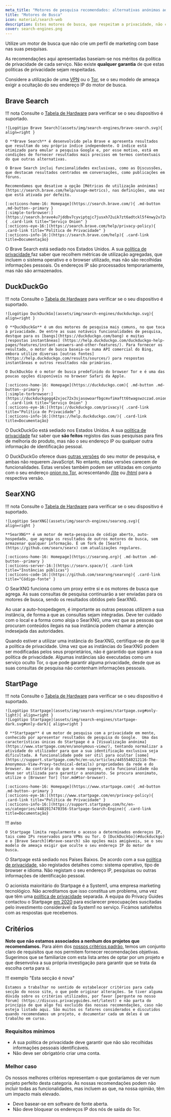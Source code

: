```yaml
---
meta_title: "Motores de pesquisa recomendados: alternativas anónimas ao Google - Privacy Guides"
title: "Motores de Busca"
icon: material/search-web
description: Estes motores de busca, que respeitam a privacidade, não criam um perfil de marketing com base nas suas pesquisas.
cover: search-engines.png
---
```


Utilize um motor de busca que não crie um perfil de marketing com base nas suas pesquisas.

As recomendações aqui apresentadas baseiam-se nos méritos da política de privacidade de cada serviço. Não existe **qualquer garantia** de que estas políticas de privacidade sejam respeitadas.

Considere a utilização de uma [VPN](vpn.md) ou o [Tor](https://www.torproject.org/), se o seu modelo de ameaça exigir a ocultação do seu endereço IP do motor de busca.

## Brave Search

!!! nota
    Consulte o [Tabela de Hardware](https://openwrt.org/toh/start) para verificar se o seu dispositivo é suportado.

    ![Logótipo Brave Search](assets/img/search-engines/brave-search.svg){ align=right }
    
    O **Brave Search** é desenvolvido pela Brave e apresenta resultados que resultam do seu próprio índice independente. O índice está otimizado para emular a pesquisa Google e, por esse motivo, está em condições de fornecer resultados mais precisos em termos contextuais do que outras alternativas.
    
    O Brave Search inclui funcionalidades exclusivas, como as Discussões, que destacam resultados centrados em conversações, como publicações em fóruns.
    
    Recomendamos que desative a opção [Métricas de utilização anónimas] (https://search.brave.com/help/usage-metrics), nas definições, uma vez que está ativada por defeito.
    
    [:octicons-home-16: Homepage](https://search.brave.com/){ .md-button .md-button--primary }
    [:simple-torbrowser:](https://search.brave4u7jddbv7cyviptqjc7jusxh72uik7zt6adtckl5f4nwy2v72qd.onion){ .card-link title="Serviço Onion" }
    [:octicons-eye-16:](https://search.brave.com/help/privacy-policy){ .card-link title="Política de Privacidade" }
    [:octicons-info-16:](https://search.brave.com/help){ .card-link title=Documentação}

O Brave Search está sediado nos Estados Unidos. A sua [ política de privacidade ](https://search.brave.com/help/privacy-policy) faz saber que recolhem métricas de utilização agregadas, que incluem o sistema operativo e o browser utilizado, mas não são recolhidas informações pessoais. Os endereços IP são processados temporariamente, mas não são armazenados.

## DuckDuckGo

!!! nota
    Consulte o [Tabela de Hardware](https://openwrt.org/toh/start) para verificar se o seu dispositivo é suportado.

    ![Logótipo DuckDuckGo](assets/img/search-engines/duckduckgo.svg){ align=right }
    
    O **DuckDuckGo** é um dos motores de pesquisa mais comuns, no que toca à privacidade. De entre as suas notáveis funcionalidades de pesquisa, destque para os [bangs](https://duckduckgo.com/bang) e muitas [respostas instantâneas] (https://help.duckduckgo.com/duckduckgo-help-pages/features/instant-answers-and-other-features/). Para fornecer os resultado, o motor de busca baseia-se numa API comercial do Bing, embora utilize diversas [outras fontes] (https://help.duckduckgo.com/results/sources/) para respostas instantâneas e outros resultados não primários.
    
    O DuckDuckGo é o motor de busca predefinido do browser Tor e é uma das poucas opções disponíveis no browser Safari da Apple.
    
    [:octicons-home-16: Homepage](https://duckduckgo.com){ .md-button .md-button--primary }
    [:simple-torbrowser:](https://duckduckgogg42xjoc72x3sjasowoarfbgcmvfimaftt6twagswzczad.onion){ .card-link title="Serviço Onion" }
    [:octicons-eye-16:](https://duckduckgo.com/privacy){ .card-link title="Política de Privacidade" }
    [:octicons-info-16:](https://help.duckduckgo.com/){ .card-link title=Documentação}

O DuckDuckGo está sediado nos Estados Unidos. A sua [política de privacidade](https://duckduckgo.com/privacy) faz saber que **são feitos** registos das suas pesquisas para fins de melhoria do produto, mas não o seu endereço IP ou qualquer outra informação de identificação pessoal.

O DuckDuckGo oferece duas [outras versões](https://help.duckduckgo.com/features/non-javascript/) do seu motor de pesquisa, e ambas não requerem JavaScript. No entanto, estas versões carecem de funcionalidades. Estas versões também podem ser utilizadas em conjunto com o seu endereço [onion no Tor](https://duckduckgogg42xjoc72x3sjasowoarfbgcmvfimaftt6twagswzczad.onion/), acrescentando [/lite](https://duckduckgogg42xjoc72x3sjasowoarfbgcmvfimaftt6twagswzczad.onion/lite) ou [/html](https://duckduckgogg42xjoc72x3sjasowoarfbgcmvfimaftt6twagswzczad.onion/html) para a respectiva versão.

## SearXNG

!!! nota
    Consulte o [Tabela de Hardware](https://openwrt.org/toh/start) para verificar se o seu dispositivo é suportado.

    ![Logótipo SearXNG](assets/img/search-engines/searxng.svg){ align=right }
    
    **SearXNG** é um motor de meta-pesquisa de código aberto, auto-hospedado, que agrega os resultados de outros motores de busca, sem armazenar qualquer informação. É um fork de [SearX](https://github.com/searx/searx) com atualizações regulares.
    
    [:octicons-home-16: Homepage](https://searxng.org){ .md-button .md-button--primary }
    [:octicons-server-16:](https://searx.space/){ .card-link title="Instâncias públicas"}
    [:octicons-code-16:](https://github.com/searxng/searxng){ .card-link title="Código-fonte" }

O SearXNG funciona como um proxy entre si e os motores de busca que agrega. As suas consultas de pesquisa continuarão a ser enviadas para os motores de busca, sendo os resultados obtidos pelo SearXNG.

Ao usar a auto-hospedagem, é importante as outras pessoas utilizem a sua instância, de forma a que as consultas sejam integradas. Deve ter cuidado com o local e a forma como aloja o SearXNG, uma vez que as pessoas que procuram conteúdos ilegais na sua instância podem chamar a atenção indesejada das autoridades.

Quando estiver a utilizar uma instância do SearXNG, certifique-se de que lê a política de privacidade. Uma vez que as instâncias do SearXNG podem ser modificadas pelos seus proprietários, não é garantido que sigam a sua política de privacidade. Algumas instâncias são executadas como um serviço oculto Tor, o que pode garantir alguma privacidade, desde que as suas consultas de pesquisa não contenham informações pessoais.

## StartPage

!!! nota
    Consulte o [Tabela de Hardware](https://openwrt.org/toh/start) para verificar se o seu dispositivo é suportado.

    ![Logótipo Startpage](assets/img/search-engines/startpage.svg#only-light){ align=right }
    ![Logótipo Startpage](assets/img/search-engines/startpage-dark.svg#only-dark){ align=right }
    
    O **Startpage** é um motor de pesquisa com a privacidade em mente, conhecido por apresentar resultados de pesquisa do Google.  Uma das características únicas do Startpage é a [Visualização anónima] (https://www.startpage.com/en/anonymous-view/), tentando normalizar a atividade do utilizador para que a sua identificação exclusiva seja dificultada. A funcionalidade pode ser útil para ocultar [some](https://support.startpage.com/hc/en-us/articles/4455540212116-The-Anonymous-View-Proxy-technical-details) propriedades da rede e do browser. Ao contrário do que o nome sugere, esta funcionalidade não deve ser utilizada para garantir o anonimato. Se procura anonimato, utilize o [Browser Tor] (tor.md#tor-browser).
    
    [:octicons-home-16: Homepage](https://www.startpage.com){ .md-button .md-button--primary }
    [:octicons-eye-16:](https://www.startpage.com/en/privacy-policy){ .card-link title="Política de Privacidade" }
    [:octicons-info-16:](https://support.startpage.com/hc/en-us/categories/4481917470356-Startpage-Search-Engine){ .card-link title=Documentação}

!!! aviso

    O Startpage limita regularmente o acesso a determinados endereços IP, tais como IPs reservados para VPNs ou Tor. O [DuckDuckGo](#duckduckgo) e o [Brave Search](#brave-search) são opções mais amigáveis, se o seu modelo de ameaça exigir que oculte o seu endereço IP do motor de busca.

O Startpage está sediado nos Países Baixos. De acordo com a sua [política de privacidade](https://www.startpage.com/en/privacy-policy/), são registados detalhes como: sistema operativo, tipo de browser e idioma. Não registam o seu endereço IP, pesquisas ou outras informações de identificação pessoal.

O acionista maioritário do Startpage é a System1, uma empresa marketing tecnológico. Não acreditamos que isso constitua um problema, uma vez que têm uma [ política de privacidade](https://system1.com/terms/privacy-policy) separada. A equipa do Privacy Guides contactou o Startpage [em 2020](https://web.archive.org/web/20210118031008/https://blog.privacytools.io/relisting-startpage/) para esclarecer preocupações suscitadas pelo investimento considerável da System1 no serviço. Ficámos satisfeitos com as respostas que recebemos.

## Critérios

**Note que não estamos associados a nenhum dos projetos que recomendamos.** Para além dos [nossos critérios padrão](about/criteria.md), temos um conjunto claro de requisitos que nos permitem fornecer recomendações objetivas. Sugerimos que se familiarize com esta lista antes de optar por um projeto e que desenvolva a sua própria investigação para garantir que se trata da escolha certa para si.

!!! exemplo "Esta secção é nova"

    Estamos a trabalhar no sentido de estabelecer critérios para cada secção do nosso site, o que pode originar alterações. Se tiver alguma dúvida sobre os critérios utilizados, por favor [pergunte no nosso fórum] (https://discuss.privacyguides.net/latest) e não parta do princípio de que algo foi excluído das nossas recomendações, caso não esteja listado aqui. São muitos os fatores considerados e discutidos quando recomendamos um projeto, e documentar cada um deles é um trabalho em curso.

### Requisitos mínimos

- A sua política de privacidade deve garantir que não são recolhidas informações pessoais identificáveis.
- Não deve ser obrigatório criar uma conta.

### Melhor caso

Os nossos melhores critérios representam o que gostaríamos de ver num projeto perfeito desta categoria. As nossas recomendações podem não incluir todas as funcionalidades, mas incluem as que, na nossa opinião, têm um impacto mais elevado.

- Deve basear-se em software de fonte aberta.
- Não deve bloquear os endereços IP dos nós de saída do Tor.
